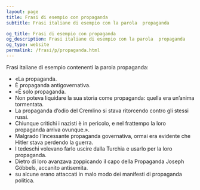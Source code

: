```yaml
---
layout: page
title: Frasi di esempio con propaganda 
subtitle: Frasi italiane di esempio con la parola  propaganda

og_title: Frasi di esempio con propaganda 
og_description: Frasi italiane di esempio con la parola  propaganda
og_type: website
permalink: /frasi/p/propaganda.html
---
```


Frasi italiane di esempio contenenti la parola propaganda:


- «La propaganda.
- È propaganda antigovernativa.
- «È solo propaganda.
- Non poteva liquidare la sua storia come propaganda: quella era un’anima tormentata.
- La propaganda d’odio del Cremlino si stava ritorcendo contro gli stessi russi.
- Chiunque critichi i nazisti è in pericolo, e nel frattempo la loro propaganda arriva ovunque.».
- Malgrado l’incessante propaganda governativa, ormai era evidente che Hitler stava perdendo la guerra.
- I tedeschi volevano farlo uscire dalla Turchia e usarlo per la loro propaganda.
- Dietro di loro avanzava zoppicando il capo della Propaganda Joseph Göbbels, accanito antisemita.
- su alcune erano attaccati in malo modo dei manifesti di propaganda politica.
